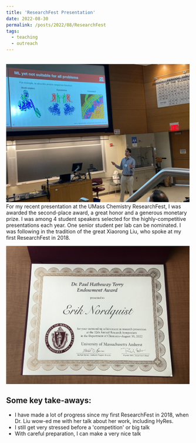 ```yaml
---
title: 'ResearchFest Presentation'
date: 2022-08-30
permalink: /posts/2022/08/ResearchFest
tags:
  - teaching
  - outreach
---
```


<br/><img src="/images/rf2022/erik4.jpg"        width="500"><br>
For my recent presentation at the UMass Chemistry ResearchFest, I was awarded the second-place award, a great honor and a generous monetary prize. I was among 4 student speakers selected for the highly-competitive presentations each year. One senior student per lab can be nominated. I was following in the tradition of the great Xiaorong Liu, who spoke at my first ResearchFest in 2018. 


<img src="/images/rf2022/award.jpg" width="500"/><br>

Some key take-aways:
------
* I have made a lot of progress since my first ResearchFest in 2018, when Dr. Liu wow-ed me with her talk about her work, including HyRes.
* I still get very stressed before a 'competition' or big talk
* With careful preparation, I can make a very nice talk
